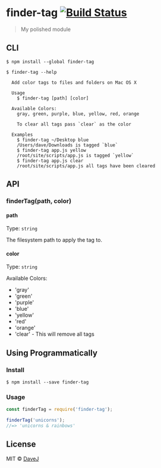 # finder-tag [![Build Status](https://travis-ci.org/DaveJ/finder-tag.svg?branch=master)](https://travis-ci.org/DaveJ/finder-tag)

> My polished module

## CLI

```
$ npm install --global finder-tag
```

```
$ finder-tag --help

  Add color tags to files and folders on Mac OS X

  Usage
    $ finder-tag [path] [color]

  Available Colors:
    gray, green, purple, blue, yellow, red, orange

    To clear all tags pass `clear` as the color

  Examples
    $ finder-tag ~/Desktop blue
    /Users/dave/Downloads is tagged `blue`
    $ finder-tag app.js yellow
    /root/site/scripts/app.js is tagged `yellow`
    $ finder-tag app.js clear
    /root/site/scripts/app.js all tags have been cleared
```

## API

### finderTag(path, color)

#### path

Type: `string`

The filesystem path to apply the tag to.

#### color

Type: `string`

Available Colors:
  * 'gray'
  * 'green'
  * 'purple'
  * 'blue'
  * 'yellow'
  * 'red'
  * 'orange'
  * 'clear' - This will remove all tags

## Using Programmatically

### Install

```
$ npm install --save finder-tag
```


### Usage

```js
const finderTag = require('finder-tag');

finderTag('unicorns');
//=> 'unicorns & rainbows'
```

## License

MIT © [DaveJ](https://twitter.com/DaveJ)
